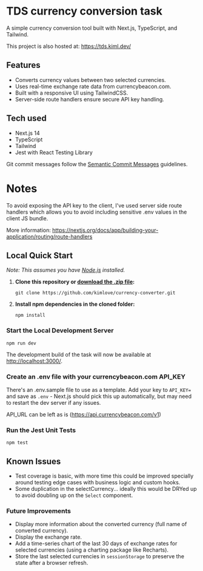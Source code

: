 # TDS currency conversion task

A simple currency conversion tool built with Next.js, TypeScript, and Tailwind.

This project is also hosted at: https://tds.kiml.dev/

## Features

- Converts currency values between two selected currencies.
- Uses real-time exchange rate data from currencybeacon.com.
- Built with a responsive UI using TailwindCSS.
- Server-side route handlers ensure secure API key handling.

## Tech used

- Next.js 14
- TypeScript
- Tailwind
- Jest with React Testing Library

Git commit messages follow the [Semantic Commit Messages](https://gist.github.com/joshbuchea/6f47e86d2510bce28f8e7f42ae84c716) guidelines.

# Notes

To avoid exposing the API key to the client, I've used server side route handlers which allows you to avoid including sensitive .env values in the client JS bundle.

More information: https://nextjs.org/docs/app/building-your-application/routing/route-handlers

## Local Quick Start

_Note: This assumes you have [Node.js](https://nodejs.org/en) installed._

1. **Clone this repository or [download the .zip file](https://github.com/kimlove/currency-converter/archive/refs/heads/main.zip):**

   `git clone https://github.com/kimlove/currency-converter.git`

2. **Install npm dependencies in the cloned folder:**

   `npm install`

### Start the Local Development Server

`npm run dev`

The development build of the task will now be available at [http://localhost:3000/](http://localhost:3000/).

### Create an .env file with your currencybeacon.com API_KEY

There's an .env.sample file to use as a template. Add your key to `API_KEY=` and save as `.env` - Next.js should pick this up automatically, but may need to restart the dev server if any issues.

API_URL can be left as is (https://api.currencybeacon.com/v1)

### Run the Jest Unit Tests

`npm test`

## Known Issues

- Test coverage is basic, with more time this could be improved specially around testing edge cases with business logic and custom hooks.
- Some duplication in the selectCurrency... ideally this would be DRYed up to avoid doubling up on the `Select` component.

### Future Improvements

- Display more information about the converted currency (full name of converted currency).
- Display the exchange rate.
- Add a time-series chart of the last 30 days of exchange rates for selected currencies (using a charting package like Recharts).
- Store the last selected currencies in `sessionStorage` to preserve the state after a browser refresh.
